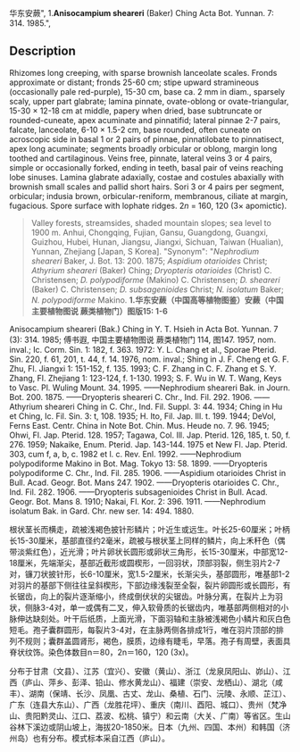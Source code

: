 华东安蕨",
1.**Anisocampium sheareri** (Baker) Ching Acta Bot. Yunnan. 7: 314. 1985.",

## Description
Rhizomes long creeping, with sparse brownish lanceolate scales. Fronds approximate or distant; fronds 25-60 cm; stipe upward stramineous (occasionally pale red-purple), 15-30 cm, base ca. 2 mm in diam., sparsely scaly, upper part glabrate; lamina pinnate, ovate-oblong or ovate-triangular, 15-30 × 12-18 cm at middle, papery when dried, base subtruncate or rounded-cuneate, apex acuminate and pinnatifid; lateral pinnae 2-7 pairs, falcate, lanceolate, 6-10 × 1.5-2 cm, base rounded, often cuneate on acroscopic side in basal 1 or 2 pairs of pinnae, pinnatilobate to pinnatisect, apex long acuminate; segments broadly orbicular or oblong, margin long toothed and cartilaginous. Veins free, pinnate, lateral veins 3 or 4 pairs, simple or occasionally forked, ending in teeth, basal pair of veins reaching lobe sinuses. Lamina glabrate adaxially, costae and costules abaxially with brownish small scales and pallid short hairs. Sori 3 or 4 pairs per segment, orbicular; indusia brown, orbicular-reniform, membranous, ciliate at margin, fugacious. Spore surface with lophate ridges. 2*n* = 160, 120 (3× apomictic).

> Valley forests, streamsides, shaded mountain slopes; sea level to 1900 m. Anhui, Chongqing, Fujian, Gansu, Guangdong, Guangxi, Guizhou, Hubei, Hunan, Jiangsu, Jiangxi, Sichuan, Taiwan (Hualian), Yunnan, Zhejiang [Japan, S Korea].
  "Synonym": "*Nephrodium sheareri* Baker, J. Bot. 13: 200. 1875; *Aspidium otarioides* Christ; *Athyrium sheareri* (Baker) Ching; *Dryopteris otarioides* (Christ) C. Christensen; *D. polypodiforme* (Makino) C. Christensen; *D. sheareri* (Baker) C. Christensen; *D. subsagenioides* Christ; *N. isolatum* Baker; *N.* *polypodiforme* Makino.
**1.华东安蕨（中国高等植物图鉴）安蕨（中国主要植物图说 蕨类植物门）图版15: 1-6**

Anisocampium sheareri (Bak.) Ching in Y. T. Hsieh in Acta Bot. Yunnan. 7 (3): 314. 1985; 傅书遐, 中国主要植物图说 蕨类植物门 114, 图147. 1957, nom. inval.; Ic. Corm. Sin. 1: 182, f. 363. 1972: Y. L. Chang et al., Sporae Pterid. Sin. 220, f. 61, 201, t. 44, f. 14. 1976, nom. inval.; Shing in J. F. Cheng et G. F. Zhu, Fl. Jiangxi 1: 151-152, f. 135. 1993; C. F. Zhang in C. F. Zhang et S. Y. Zhang, Fl. Zhejiang 1: 123-124, f. 1-130. 1993; S. F. Wu in W. T. Wang, Keys to Vasc. Pl. Wuling Mount. 34. 1995. ——Nephrodium sheareri Bak. in Journ. Bot. 200. 1875. ——Dryopteris sheareri C. Chr., Ind. Fil. 292. 1906. ——Athyrium sheareri Ching in C. Chr., Ind. Fil. Suppl. 3: 44. 1934; Ching in Hu et Ching, Ic. Fil. Sin. 3: t, 108. 1935; H. Ito, Fil. Jap. Ill. t. 199. 1944; DeVol, Ferns East. Centr. China in Note Bot. Chin. Mus. Heude no. 7. 96. 1945; Ohwi, Fl. Jap. Pterid. 128. 1957; Tagawa, Col. Ill. Jap. Pterid. 126, 185, t. 50, f. 276. 1959; Nakaike, Enum. Pterid. Jap. 143-144. 1975 et New Fl. Jap. Pterid. 303, cum f, a, b, c. 1982 et l. c. Rev. Enl. 1992. ——Nephrodium polypodiforme Makino in Bot. Mag. Tokyo 13: 58. 1899. ——Dryopteris polypodiforme C. Chr., Ind. Fil. 285. 1906. ——Aspidium otarioides Christ in Bull. Acad. Geogr. Bot. Mans 247. 1902. ——Dryopteris otarioides C. Chr., Ind. Fil. 282. 1906. ——Dryopteris subsagenioides Christ in Bull. Acad. Geogr. Bot. Mans 8. 1910; Nakai, Fl. Kor. 2: 396. 1911. ——Nephrodium isolatum Bak. in Gard. Chr. new ser. 14: 494. 1880.

根状茎长而横走，疏被浅褐色披针形鳞片；叶近生或远生。叶长25-60厘米；叶柄长15-30厘米，基部直径约2毫米，疏被与根状茎上同样的鳞片，向上禾秆色（偶带淡紫红色），近光滑；叶片卵状长圆形或卵状三角形，长15-30厘米，中部宽12-18厘米，先端渐尖，基部近截形或圆楔形，一回羽状，顶部羽裂，侧生羽片2-7对，镰刀状披针形，长6-10厘米，宽1.5-2厘米，长渐尖头，基部圆形，唯基部1-2对羽片的基部下侧往往呈斜楔形，下部边缘浅裂至全裂，裂片卵圆形或长圆形，有长锯齿，向上的裂片逐渐缩小，终成倒伏状的尖锯齿。叶脉分离，在裂片上为羽状，侧脉3-4对，单一或偶有二叉，伸入软骨质的长锯齿内，唯基部两侧相对的小脉伸达缺刻处。叶干后纸质，上面光滑，下面羽轴和主脉被浅褐色小鳞片和灰白色短毛。孢子囊群圆形，每裂片3-4对，在主脉两侧各排成1行，唯在羽片顶部的排列不规则；囊群盖圆肾形，褐色，膜质，边缘有睫毛，早落。孢子有周壁，表面具脊状纹饰。染色体数目n＝80，2n＝160，120 (3x)。

分布于甘肃（文县）、江苏（宜兴）、安徽（黄山）、浙江（龙泉凤阳山、峁山）、江西（庐山、萍乡、彭泽、铅山、修水黄龙山）、福建（崇安、龙栖山）、湖北（咸丰）、湖南（保靖、长沙、凤凰、古丈、龙山、桑植、石门、沅陵、永顺、芷江）、广东（连县大东山）、广西（龙胜花坪）、重庆（南川、酉阳、城口）、贵州（梵净山、贵阳黔灵山、江口、荔波、松桃、镇宁）和云南（大关、广南）等省区。生山谷林下溪边或阴山坡上，海拔20-1850米。日本（九州、四国、本州）和韩国（济州岛）也有分布。模式标本采自江西（庐山）。
